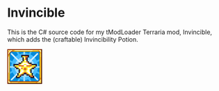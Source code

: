# Invincible

This is the C# source code for my tModLoader Terraria mod, Invincible, which adds the (craftable) Invincibility Potion.

![Invincible icon](icon.png)
